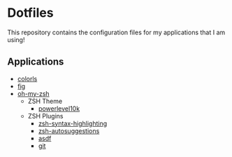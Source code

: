 # Dotfiles
This repository contains the configuration files for my applications that I am using!

## Applications
- [colorls](https://github.com/athityakumar/colorls)
- [fig](https://fig.io/)
- [oh-my-zsh](https://ohmyz.sh/)
    - ZSH Theme
        - [powerlevel10k](https://github.com/romkatv/powerlevel10k)
    - ZSH Plugins
        - [zsh-syntax-highlighting]()
        - [zsh-autosuggestions]()
        - [asdf]()
        - [git]()